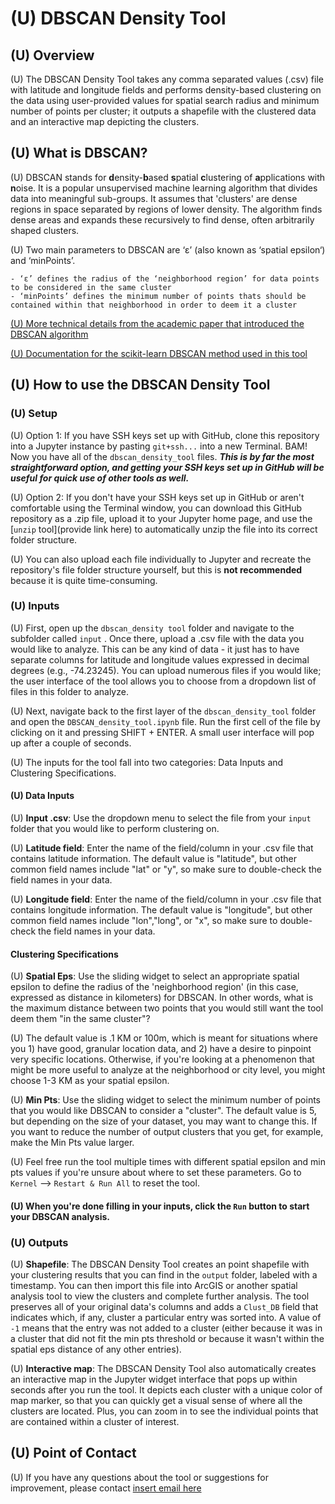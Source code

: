 # (U) DBSCAN Density Tool

## (U) Overview

(U) The DBSCAN Density Tool takes any comma separated values (.csv) file with latitude and longitude fields and performs density-based clustering on the data using user-provided values for spatial search radius and minimum number of points per cluster; it outputs a shapefile with the clustered data and an interactive map depicting the clusters.

## (U) What is DBSCAN?

(U) DBSCAN stands for **d**ensity-**b**ased **s**patial **c**lustering of **a**pplications with **n**oise. It is a popular unsupervised machine learning algorithm that divides data into meaningful sub-groups. It assumes that 'clusters' are dense regions in space separated by regions of lower density. The algorithm finds dense areas and expands these recursively to find dense, often
arbitrarily shaped clusters.

(U) Two main parameters to DBSCAN are ‘ε’ (also known as ‘spatial epsilon‘) and ‘minPoints’. 

    - ‘ε’ defines the radius of the ‘neighborhood region’ for data points to be considered in the same cluster
    - ‘minPoints’ defines the minimum number of points thats should be contained within that neighborhood in order to deem it a cluster

[(U) More technical details from the academic paper that introduced the DBSCAN algorithm](https://www.aaai.org/Papers/KDD/1996/KDD96-037.pdf)

[(U) Documentation for the scikit-learn DBSCAN method used in this tool](https://scikit-learn.org/stable/modules/generated/sklearn.cluster.DBSCAN.html)


## (U) How to use the DBSCAN Density Tool

### (U) Setup

(U) Option 1: If you have SSH keys set up with GitHub, clone this repository into a Jupyter instance by pasting ```git+ssh...``` into a new Terminal. BAM! Now you have all of the ```dbscan_density_tool``` files. ***This is by far the most straightforward option, and getting your SSH keys set up in GitHub will be useful for quick use of other tools as well.***

(U) Option 2: If you don't have your SSH keys set up in GitHub or aren't comfortable using the Terminal window, you can download this GitHub repository as a .zip file, upload it to your Jupyter home page, and use the [```unzip``` tool](provide link here) to automatically unzip the file into its correct folder structure. 

(U) You can also upload each file individually to Jupyter and recreate the repository's file folder structure yourself, but this is **not recommended** because it is quite time-consuming.

### (U) Inputs

(U) First, open up the ```dbscan_density tool``` folder and navigate to the subfolder called ```input``` . Once there, upload a .csv file with the data you would like to analyze. This can be any kind of data - it just has to have separate columns for latitude and longitude values expressed in decimal degrees (e.g., -74.23245). You can upload numerous files if you would like; the user interface of the tool allows you to choose from a dropdown list of files in this folder to analyze.

(U) Next, navigate back to the first layer of the ```dbscan_density_tool``` folder and open the ```DBSCAN_density_tool.ipynb``` file. Run the first cell of the file by clicking on it and pressing SHIFT + ENTER. A small user interface will pop up after a couple of seconds.

(U) The inputs for the tool fall into two categories: Data Inputs and Clustering Specifications.

#### (U) Data Inputs

(U) **Input .csv**: Use the dropdown menu to select the file from your ```input``` folder that you would like to perform clustering on.

(U) **Latitude field**: Enter the name of the field/column in your .csv file that contains latitude information. The default value is "latitude", but other common field names include "lat" or "y", so make sure to double-check the field names in your data.

(U) **Longitude field**: Enter the name of the field/column in your .csv file that contains longitude information. The default value is "longitude", but other common field names include "lon","long", or "x", so make sure to double-check the field names in your data.

#### Clustering Specifications

(U) **Spatial Eps**: Use the sliding widget to select an appropriate spatial epsilon to define the radius of the 'neighborhood region' (in this case, expressed as distance in kilometers) for DBSCAN. In other words, what is the maximum distance between two points that you would still want the tool deem them "in the same cluster"? 

(U) The default value is .1 KM or 100m, which is meant for situations where you 1) have good, granular location data, and 2) have a desire to pinpoint very specific locations. Otherwise, if you're looking at a phenomenon that might be more useful to analyze at the neighborhood or city level, you might choose 1-3 KM as your spatial epsilon. 

(U) **Min Pts**: Use the sliding widget to select the minimum number of points that you would like DBSCAN to consider a "cluster". The default value is 5, but depending on the size of your dataset, you may want to change this. If you want to reduce the number of output clusters that you get, for example, make the Min Pts value larger.

(U) Feel free run the tool multiple times with different spatial epsilon and min pts values if you're unsure about where to set these parameters. Go to ```Kernel``` --> ```Restart & Run All``` to reset the tool.

#### (U) When you're done filling in your inputs, click the ```Run``` button to start your DBSCAN analysis.

### (U) Outputs

(U) **Shapefile**: The DBSCAN Density Tool creates an point shapefile with your clustering results that you can find in the ```output``` folder, labeled with a timestamp. You can then import this file into ArcGIS or another spatial analysis tool to view the clusters and complete further analysis. The tool preserves all of your original data's columns and adds a ```Clust_DB``` field that indicates which, if any, cluster a particular entry was sorted into. A value of ```-1``` means that the entry was not added to a cluster (either because it was in a cluster that did not fit the min pts threshold or because it wasn't within the spatial eps distance of any other entries). 

(U) **Interactive map**: The DBSCAN Density Tool also automatically creates an interactive map in the Jupyter widget interface that pops up within seconds after you run the tool. It depicts each cluster with a unique color of map marker, so that you can quickly get a visual sense of where all the clusters are located. Plus, you can zoom in to see the individual points that are contained within a cluster of interest.

## (U) Point of Contact

(U) If you have any questions about the tool or suggestions for improvement, please contact [insert email here](@.com)
